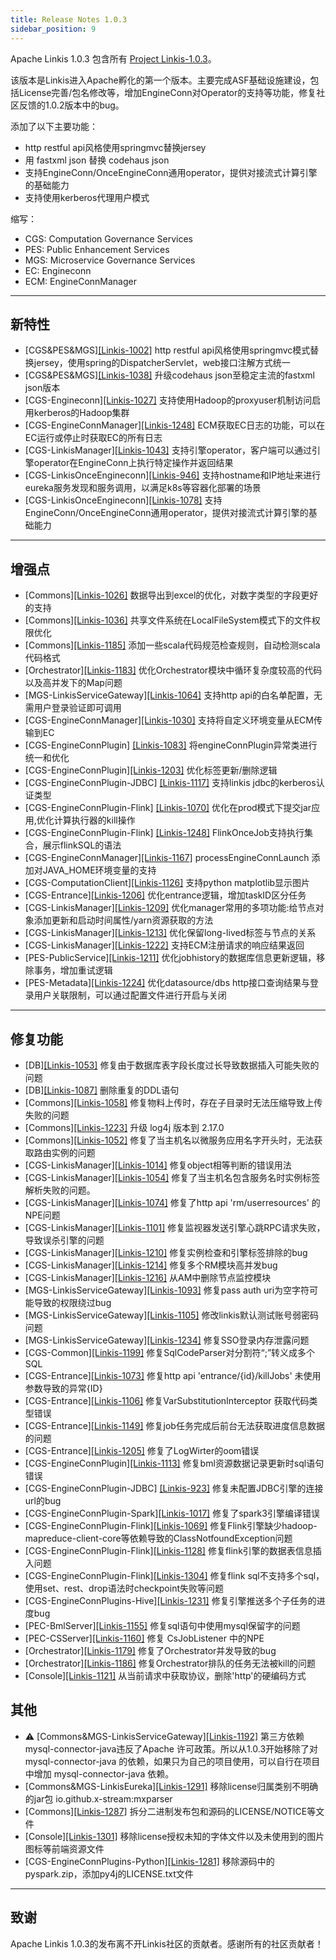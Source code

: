 ```yaml
---
title: Release Notes 1.0.3
sidebar_position: 9
--- 
```


Apache Linkis 1.0.3 包含所有 [Project Linkis-1.0.3](https://github.com/apache/incubator-linkis/projects/13)。

该版本是Linkis进入Apache孵化的第一个版本。主要完成ASF基础设施建设，包括License完善/包名修改等，增加EngineConn对Operator的支持等功能，修复社区反馈的1.0.2版本中的bug。

添加了以下主要功能：
* http restful api风格使用springmvc替换jersey
* 用 fastxml json 替换 codehaus json
* 支持EngineConn/OnceEngineConn通用operator，提供对接流式计算引擎的基础能力
* 支持使用kerberos代理用户模式

缩写：
- CGS: Computation Governance Services
- PES: Public Enhancement Services
- MGS: Microservice Governance Services
- EC: Engineconn
- ECM: EngineConnManager
---

## 新特性

* \[CGS&PES&MGS][[Linkis-1002]](https://github.com/apache/incubator-linkis/pull/1002) http restful api风格使用springmvc模式替换jersey，使用spring的DispatcherServlet，web接口注解方式统一
* \[CGS&PES&MGS][[Linkis-1038]](https://github.com/apache/incubator-linkis/pull/1038) 升级codehaus json至稳定主流的fastxml json版本
* \[CGS-Engineconn][[Linkis-1027]](https://github.com/apache/incubator-linkis/pull/1027) 支持使用Hadoop的proxyuser机制访问启用kerberos的Hadoop集群
* \[CGS-EngineConnManager][[Linkis-1248]](https://github.com/apache/incubator-linkis/pull/1248) ECM获取EC日志的功能，可以在EC运行或停止时获取EC的所有日志
* \[CGS-LinkisManager][[Linkis-1043]](https://github.com/apache/incubator-linkis/pull/1043) 支持引擎operator，客户端可以通过引擎operator在EngineConn上执行特定操作并返回结果
* \[CGS-LinkisOnceEngineconn][[Linkis-946]](https://github.com/apache/incubator-linkis/pull/946) 支持hostname和IP地址来进行eureka服务发现和服务调用，以满足k8s等容器化部署的场景
* \[CGS-LinkisOnceEngineconn][[Linkis-1078]](https://github.com/apache/incubator-linkis/pull/1078) 支持EngineConn/OnceEngineConn通用operator，提供对接流式计算引擎的基础能力


---

## 增强点
* \[Commons][[Linkis-1026]](https://github.com/apache/incubator-linkis/pull/1026) 数据导出到excel的优化，对数字类型的字段更好的支持
* \[Commons][[Linkis-1036]](https://github.com/apache/incubator-linkis/pull/1036) 共享文件系统在LocalFileSystem模式下的文件权限优化
* \[Commons][[Linkis-1185]](https://github.com/apache/incubator-linkis/pull/1185) 添加一些scala代码规范检查规则，自动检测scala代码格式
* \[Orchestrator][[Linkis-1183]](https://github.com/apache/incubator-linkis/pull/1183) 优化Orchestrator模块中循环复杂度较高的代码以及高并发下的Map问题
* \[MGS-LinkisServiceGateway][[Linkis-1064]](https://github.com/apache/incubator-linkis/pull/1064) 支持http api的白名单配置，无需用户登录验证即可调用
* \[CGS-EngineConnManager][[Linkis-1030]](https://github.com/apache/incubator-linkis/pull/1030) 支持将自定义环境变量从ECM传输到EC
* \[CGS-EngineConnPlugin] [[Linkis-1083]](https://github.com/apache/incubator-linkis/pull/1083) 将engineConnPlugin异常类进行统一和优化
* \[CGS-EngineConnPlugin][[Linkis-1203]](https://github.com/apache/incubator-linkis/pull/1203) 优化标签更新/删除逻辑
* \[CGS-EngineConnPlugin-JDBC] [[Linkis-1117]](https://github.com/apache/incubator-linkis/pull/1117) 支持linkis jdbc的kerberos认证类型
* \[CGS-EngineConnPlugin-Flink] [[Linkis-1070]](https://github.com/apache/incubator-linkis/pull/1070) 优化在prod模式下提交jar应用,优化计算执行器的kill操作
* \[CGS-EngineConnPlugin-Flink] [[Linkis-1248]](https://github.com/apache/incubator-linkis/pull/1248) FlinkOnceJob支持执行集合，展示flinkSQL的语法
* \[CGS-EngineConnManager][[Linkis-1167]](https://github.com/apache/incubator-linkis/pull/1167) processEngineConnLaunch 添加对JAVA_HOME环境变量的支持
* \[CGS-ComputationClient][[Linkis-1126]](https://github.com/apache/incubator-linkis/pull/1126) 支持python matplotlib显示图片
* \[CGS-Entrance][[Linkis-1206]](https://github.com/apache/incubator-linkis/pull/1206) 优化entrance逻辑，增加taskID区分任务
* \[CGS-LinkisManager][[Linkis-1209]](https://github.com/apache/incubator-linkis/pull/1209) 优化manager常用的多项功能:给节点对象添加更新和启动时间属性/yarn资源获取的方法
* \[CGS-LinkisManager][[Linkis-1213]](https://github.com/apache/incubator-linkis/pull/1213) 优化保留long-lived标签与节点的关系
* \[CGS-LinkisManager][[Linkis-1222]](https://github.com/apache/incubator-linkis/pull/1222) 支持ECM注册请求的响应结果返回
* \[PES-PublicService][[Linkis-1211]](https://github.com/apache/incubator-linkis/pull/1211) 优化jobhistory的数据库信息更新逻辑，移除事务，增加重试逻辑
* \[PES-Metadata][[Linkis-1224]](https://github.com/apache/incubator-linkis/pull/1224) 优化datasource/dbs http接口查询结果与登录用户关联限制，可以通过配置文件进行开启与关闭

---
## 修复功能
* \[DB][[Linkis-1053]](https://github.com/apache/incubator-linkis/pull/1053) 修复由于数据库表字段长度过长导致数据插入可能失败的问题
* \[DB][[Linkis-1087]](https://github.com/apache/incubator-linkis/pull/1087) 删除重复的DDL语句
* \[Commons][[Linkis-1058]](https://github.com/apache/incubator-linkis/pull/1058) 修复物料上传时，存在子目录时无法压缩导致上传失败的问题
* \[Commons][[Linkis-1223]](https://github.com/apache/incubator-linkis/pull/1223) 升级 log4j 版本到 2.17.0
* \[Commons][[Linkis-1052]](https://github.com/apache/incubator-linkis/pull/1052) 修复了当主机名以微服务应用名字开头时，无法获取路由实例的问题
* \[CGS-LinkisManager][[Linkis-1014]](https://github.com/apache/incubator-linkis/pull/1014) 修复object相等判断的错误用法
* \[CGS-LinkisManager][[Linkis-1054]](https://github.com/apache/incubator-linkis/pull/1054) 修复了当主机名包含服务名时实例标签解析失败的问题。
* \[CGS-LinkisManager][[Linkis-1074]](https://github.com/apache/incubator-linkis/pull/1074) 修复了http api 'rm/userresources' 的NPE问题
* \[CGS-LinkisManager][[Linkis-1101]](https://github.com/apache/incubator-linkis/pull/1101) 修复监视器发送引擎心跳RPC请求失败，导致误杀引擎的问题
* \[CGS-LinkisManager][[Linkis-1210]](https://github.com/apache/incubator-linkis/pull/1210) 修复实例检查和引擎标签排除的bug
* \[CGS-LinkisManager][[Linkis-1214]](https://github.com/apache/incubator-linkis/pull/1214) 修复多个RM模块高并发bug
* \[CGS-LinkisManager][[Linkis-1216]](https://github.com/apache/incubator-linkis/pull/1216) 从AM中删除节点监控模块
* \[MGS-LinkisServiceGateway][[Linkis-1093]](https://github.com/apache/incubator-linkis/pull/1093) 修复pass auth uri为空字符可能导致的权限绕过bug
* \[MGS-LinkisServiceGateway][[Linkis-1105]](https://github.com/apache/incubator-linkis/pull/1105) 修改linkis默认测试账号弱密码问题
* \[MGS-LinkisServiceGateway][[Linkis-1234]](https://github.com/apache/incubator-linkis/pull/1234) 修复SSO登录内存泄露问题
* \[CGS-Common][[Linkis-1199]](https://github.com/apache/incubator-linkis/pull/1199) 修复SqlCodeParser对分割符“;”转义成多个SQL
* \[CGS-Entrance][[Linkis-1073]](https://github.com/apache/incubator-linkis/pull/1073) 修复http api 'entrance/{id}/killJobs' 未使用参数导致的异常{ID}
* \[CGS-Entrance][[Linkis-1106]](https://github.com/apache/incubator-linkis/pull/1106) 修复VarSubstitutionInterceptor 获取代码类型错误
* \[CGS-Entrance][[Linkis-1149]](https://github.com/apache/incubator-linkis/pull/1149) 修复job任务完成后前台无法获取进度信息数据的问题
* \[CGS-Entrance][[Linkis-1205]](https://github.com/apache/incubator-linkis/pull/1205) 修复了LogWirter的oom错误
* \[CGS-EngineConnPlugin][[Linkis-1113]](https://github.com/apache/incubator-linkis/pull/1113) 修复bml资源数据记录更新时sql语句错误
* \[CGS-EngineConnPlugin-JDBC] [[Linkis-923]](https://github.com/apache/incubator-linkis/pull/923) 修复未配置JDBC引擎的连接url的bug
* \[CGS-EngineConnPlugin-Spark][[Linkis-1017]](https://github.com/apache/incubator-linkis/pull/1017) 修复了spark3引擎编译错误
* \[CGS-EngineConnPlugin-Flink][[Linkis-1069]](https://github.com/apache/incubator-linkis/pull/1069) 修复Flink引擎缺少hadoop-mapreduce-client-core等依赖导致的ClassNotfoundException问题
* \[CGS-EngineConnPlugin-Flink][[Linkis-1128]](https://github.com/apache/incubator-linkis/pull/1129) 修复flink引擎的数据表信息插入问题
* \[CGS-EngineConnPlugin-Flink][[Linkis-1304]](https://github.com/apache/incubator-linkis/pull/1304) 修复flink sql不支持多个sql，使用set、rest、drop语法时checkpoint失败等问题
* \[CGS-EngineConnPlugins-Hive][[Linkis-1231]](https://github.com/apache/incubator-linkis/pull/1231) 修复引擎推送多个子任务的进度bug
* \[PEC-BmlServer][[Linkis-1155]](https://github.com/apache/incubator-linkis/pull/1155) 修复sql语句中使用mysql保留字的问题
* \[PEC-CSServer][[Linkis-1160]](https://github.com/apache/incubator-linkis/pull/1160) 修复 CsJobListener 中的NPE
* \[Orchestrator][[Linkis-1179]](https://github.com/apache/incubator-linkis/pull/1179) 修复了Orchestrator并发导致的bug
* \[Orchestrator][[Linkis-1186]](https://github.com/apache/incubator-linkis/pull/1186) 修复Orchestrator排队的任务无法被kill的问题
* \[Console][[Linkis-1121]](https://github.com/apache/incubator-linkis/pull/1121) 从当前请求中获取协议，删除'http'的硬编码方式

## 其他
*  ⚠ \[Commons&MGS-LinkisServiceGateway][[Linkis-1192]](https://github.com/apache/incubator-linkis/pull/1092) 第三方依赖mysql-connector-java违反了Apache 许可政策。所以从1.0.3开始移除了对 mysql-connector-java 的依赖，如果只为自己的项目使用，可以自行在项目中增加 mysql-connector-java 依赖。
* \[Commons&MGS-LinkisEureka][[Linkis-1291]](https://github.com/apache/incubator-linkis/pull/1291) 移除license归属类别不明确的jar包 io.github.x-stream:mxparser 
* \[Commons][[Linkis-1287]](https://github.com/apache/incubator-linkis/pull/1287) 拆分二进制发布包和源码的LICENSE/NOTICE等文件
* \[Console][[Linkis-1301]](https://github.com/apache/incubator-linkis/pull/1301) 移除license授权未知的字体文件以及未使用到的图片图标等前端资源文件
* \[CGS-EngineConnPlugins-Python][[Linkis-1281]](https://github.com/apache/incubator-linkis/pull/1281) 移除源码中的pyspark.zip，添加py4j的LICENSE.txt文件

---------

## 致谢
Apache Linkis 1.0.3的发布离不开Linkis社区的贡献者。感谢所有的社区贡献者！